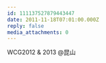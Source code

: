 ```yaml
---
id: 111137527879443447
date: 2011-11-18T07:01:00.000Z
reply: false
media_attachments: 0
---
```


WCG2012 & 2013 @昆山 ​​​​

